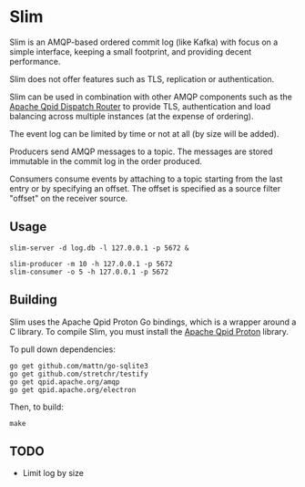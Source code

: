 # Slim 

Slim is an AMQP-based ordered commit log (like Kafka) with focus on a simple interface, keeping a small footprint, and providing decent performance.

Slim does not offer features such as TLS, replication or authentication.

Slim can be used in combination with other AMQP components such as the [Apache Qpid Dispatch Router](https://qpid.apache.org/components/dispatch-router/index.html) to provide TLS, authentication and load balancing across multiple instances (at the expense of ordering).

The event log can be limited by time or not at all (by size will be added).

Producers send AMQP messages to a topic. The messages are stored immutable in the commit log in the order produced.

Consumers consume events by attaching to a topic starting from the last entry or by specifying an offset. The offset is specified as a source filter "offset" on the receiver source.

## Usage

```
slim-server -d log.db -l 127.0.0.1 -p 5672 &

slim-producer -m 10 -h 127.0.0.1 -p 5672
slim-consumer -o 5 -h 127.0.0.1 -p 5672
```

## Building

Slim uses the Apache Qpid Proton Go bindings, which is a wrapper around a C library. To compile Slim, you must install the [Apache Qpid Proton](https://qpid.apache.org/proton/index.html) library. 

To pull down dependencies:

```
go get github.com/mattn/go-sqlite3
go get github.com/stretchr/testify
go get qpid.apache.org/amqp
go get qpid.apache.org/electron
```

Then, to build:

```
make
```

## TODO

* Limit log by size
